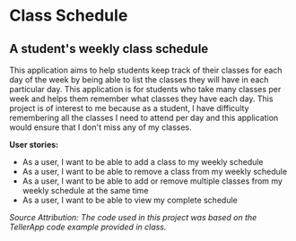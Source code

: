 # Class Schedule

## A student's weekly class schedule

This application aims to help students keep track of their classes for each day 
of the week by being able to list the classes they will have in each 
particular day. This application is for students who take many classes per 
week and helps them remember what classes they have each day. This 
project is of interest to me because as a student, I have difficulty 
remembering all the classes I need to attend per day and this application
would ensure that I don't miss any of my classes. 

**User stories:**
- As a user, I want to be able to add a class to my weekly schedule
- As a user, I want to be able to remove a class from my weekly schedule
- As a user, I want to be able to add or remove multiple classes from my weekly schedule at the same time
- As a user, I want to be able to view my complete schedule

*Source Attribution: The code used in this project was based on the TellerApp 
code example provided in class.*
 